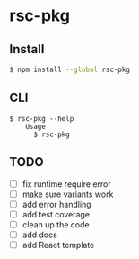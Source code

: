 # rsc-pkg

## Install

```bash
$ npm install --global rsc-pkg
```

## CLI

```
$ rsc-pkg --help
	Usage
	  $ rsc-pkg
```

## TODO

- [ ] fix runtime require error
- [ ] make sure variants work
- [ ] add error handling
- [ ] add test coverage
- [ ] clean up the code
- [ ] add docs
- [ ] add React template
